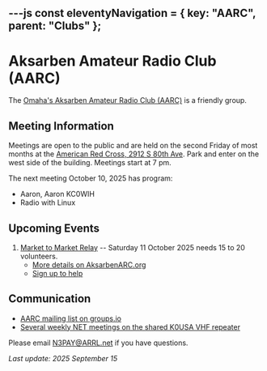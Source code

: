---js
const eleventyNavigation = {
	key: "AARC",
	parent: "Clubs"
};
---
# Aksarben Amateur Radio Club (AARC)

The [Omaha's Aksarben Amateur Radio Club (AARC)](https://www.aksarbenarc.org/home/) is a friendly group.

## Meeting Information

Meetings are open to the public and are held on the second Friday of most months at the [American Red Cross, 2912 S 80th Ave](https://maps.app.goo.gl/BPFFG4Qcaq1cBQV76). Park and enter on the west side of the building. Meetings start at 7 pm.

The next meeting October 10, 2025 has program:
- Aaron, Aaron KC0WIH
- Radio with Linux

## Upcoming Events
1. [Market to Market Relay](https://www.markettomarketrelay.com/locations/nebraska/) -- Saturday 11 October 2025 needs 15 to 20 volunteers.
	* [More details on AksarbenARC.org](https://www.aksarbenarc.org/home/)
	* [Sign up to help](https://forms.cloud.microsoft/Pages/ResponsePage.aspx?id=DQSIkWdsW0yxEjajBLZtrQAAAAAAAAAAAAN__ocIpFhUQ0NYS05KOFhKQUw2R1dBNVhWQ0pSNDVDSy4u)

## Communication

- [AARC mailing list on groups.io](https://aksarbenarc.groups.io/g/main/topics)
- [Several weekly NET meetings on the shared K0USA VHF repeater](https://n3pay.net/blog/NETs2025Sept/)

Please email N3PAY@ARRL.net if you have questions.

*Last update: 2025 September 15*
